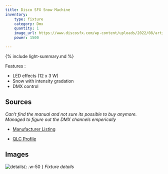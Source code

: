 ```yaml
---
title: Disco SFX Snow Machine
inventory:
    type: fixture
    category: Dmx
    quantity: 1
    image_url: https://www.discosfx.com/wp-content/uploads/2022/08/artificial-snow-machine.jpg
    power: 1500

---
```


{% include light-summary.md %}

Features
:  
- LED effects (12 x 3 W)
- Snow with intensity gradation
- DMX control

## Sources

_Can't find the manual and not sure its possible to buy anymore.<br>
Managed to figure out the DMX channels emperically_

- [Manufacturer Listing](https://www.discosfx.com/product/snow-machine/)

- [QLC Profile](https://github.com/H3mul/palme-tech/blob/main/qlc/Fixtures/disco-sfx-LED-Snow-Machine.qxf)

## Images

![details](https://www.discosfx.com/wp-content/uploads/2022/08/artificial-snow-machine5.jpg){: .w-50 }
_Fixture details_

